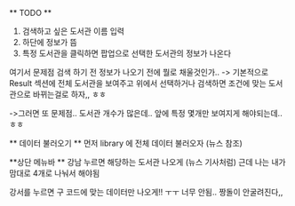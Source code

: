 ** TODO **

1. 검색하고 싶은 도서관 이름 입력
2. 하단에 정보가 뜸
3. 특정 도서관을 클릭하면 팝업으로
   선택한 도서관의 정보가 나온다

여기서 문제점
검색 하기 전 정보가 나오기 전에 뭘로 채울것인가..
-> 기본적으로 Result 섹션에 전체 도서관을 보여주고 위에서 선택하거나 검색하면 조건에 맞는 도서관으로 바뀌는걸로 하자,, ㅎㅎ

->그러면 또 문제점.. 도서관 개수가 많은데..
앞에 특정 몇개만 보여지게 해야되는데..ㅎㅎ

** 데이터 불러오기 **
먼저 library 에 전체 데이터 불러오자
(뉴스 참조)

**상단 메뉴바 **
강남 누르면 해당하는 도서관 나오게 (뉴스 기사처럼)
근데 나는 내가 맘대로 4개로 나눠서 해야됨

강서를 누르면 구 코드에 맞는 데이터만 나오게!! ㅜㅜ 너무 안됨..
짱돌이 안굴려진다,,
